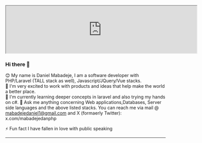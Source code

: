 
<p align="middle">
<!--   <img width="600" src="https://camo.githubusercontent.com/8847cc086ad4e08b4d52c0588b0e641fc8364c2fde6a09cdf8144ae75a537e0f/68747470733a2f2f6769646967692e636f6d2f63646e2f6c6f76652e676966"/> -->

  <iframe class="iframe" width="600" src="https://danielmabadeje.vercel.app/"></iframe>
</p>

### Hi there 👋

<!--
**DanielMabadeje/DanielMabadeje** is a ✨ _special_ ✨ repository because its `README.md` (this file) appears on your GitHub profile.

Here are some ideas to get you started:

- 🔭 I’m currently working on ...
- 🌱 I’m currently learning ...
- 👯 I’m looking to collaborate on ...
- 🤔 I’m looking for help with ...
- 💬 Ask me about ...
- 📫 How to reach me: ...
- 😄 Pronouns: ...
- ⚡ Fun fact: ...
-->


 😊 My name is Daniel Mabadeje, I am a software developer with PHP/Laravel (TALL stack as well), Javascript/JQuery/Vue stacks.  
 🔭 I'm very excited to work with products and ideas that help make the world a better place.  
 🌱 I'm currently learning deeper concepts in laravel and also trying my hands on c#. 
 💬 Ask me anything concerning Web applications,Databases, Server side languages and the above listed stacks. You can reach me via mail @ mabadejedaniel1@gmail.com and X (formaerly Twitter): x.com/mabadejedanphp

⚡ Fun fact I have fallen in love with public speaking



<!-- <p align="middle">
  <img width="600" src="https://github-profile-trophy.vercel.app/?username=DanielMabadeje&rank=SS,S,AAA,AA,A,B,C&row=1&column=5"/>
</p> -->

---
<!-- <img width="600" src="https://cr-ss-service.azurewebsites.net/api/ScreenShot?widget=summary&username=DanielMabadeje" />
<div>
  <img height="170" align="left" src="https://github-readme-stats.vercel.app/api?username=DanielMabadeje&count_private=true&include_all_commits=true" />
  <img src="https://github-readme-stats.vercel.app/api/top-langs/?username=DanielMabadeje&layout=compact" />
</div> -->

<!-- <script src="https://unpkg.com/@codersrank/skills-chart@x.x.x/codersrank-skills-chart.min.js"></script>

<codersrank-skills-chart username="DanielMabadeje"></codersrank-skills-chart> -->
<!-- 
  <img
  src="https://cr-skills-chart-widget.azurewebsites.net/api/api?username=DanielMabadeje&skills=JavaScript,PHP,CSS,HTML,Python,Vue&show-other-skills=true"
/> -->

